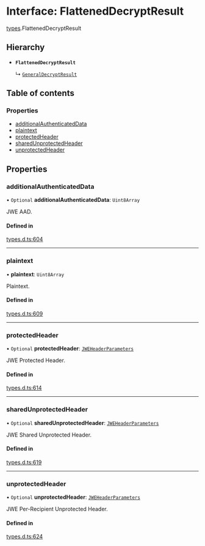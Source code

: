 # Interface: FlattenedDecryptResult

[types](../modules/types.md).FlattenedDecryptResult

## Hierarchy

- **`FlattenedDecryptResult`**

  ↳ [`GeneralDecryptResult`](types.GeneralDecryptResult.md)

## Table of contents

### Properties

- [additionalAuthenticatedData](types.FlattenedDecryptResult.md#additionalauthenticateddata)
- [plaintext](types.FlattenedDecryptResult.md#plaintext)
- [protectedHeader](types.FlattenedDecryptResult.md#protectedheader)
- [sharedUnprotectedHeader](types.FlattenedDecryptResult.md#sharedunprotectedheader)
- [unprotectedHeader](types.FlattenedDecryptResult.md#unprotectedheader)

## Properties

### additionalAuthenticatedData

• `Optional` **additionalAuthenticatedData**: `Uint8Array`

JWE AAD.

#### Defined in

[types.d.ts:604](https://github.com/panva/jose/blob/v3.16.0/src/types.d.ts#L604)

___

### plaintext

• **plaintext**: `Uint8Array`

Plaintext.

#### Defined in

[types.d.ts:609](https://github.com/panva/jose/blob/v3.16.0/src/types.d.ts#L609)

___

### protectedHeader

• `Optional` **protectedHeader**: [`JWEHeaderParameters`](types.JWEHeaderParameters.md)

JWE Protected Header.

#### Defined in

[types.d.ts:614](https://github.com/panva/jose/blob/v3.16.0/src/types.d.ts#L614)

___

### sharedUnprotectedHeader

• `Optional` **sharedUnprotectedHeader**: [`JWEHeaderParameters`](types.JWEHeaderParameters.md)

JWE Shared Unprotected Header.

#### Defined in

[types.d.ts:619](https://github.com/panva/jose/blob/v3.16.0/src/types.d.ts#L619)

___

### unprotectedHeader

• `Optional` **unprotectedHeader**: [`JWEHeaderParameters`](types.JWEHeaderParameters.md)

JWE Per-Recipient Unprotected Header.

#### Defined in

[types.d.ts:624](https://github.com/panva/jose/blob/v3.16.0/src/types.d.ts#L624)
